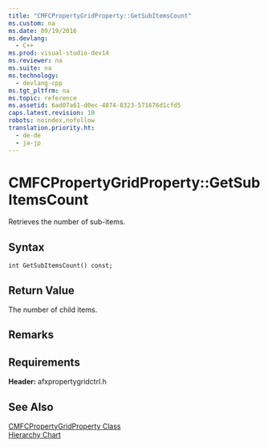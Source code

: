 ```yaml
---
title: "CMFCPropertyGridProperty::GetSubItemsCount"
ms.custom: na
ms.date: 09/19/2016
ms.devlang: 
  - C++
ms.prod: visual-studio-dev14
ms.reviewer: na
ms.suite: na
ms.technology: 
  - devlang-cpp
ms.tgt_pltfrm: na
ms.topic: reference
ms.assetid: 6ad07a61-d0ec-4874-8323-571676d1cfd5
caps.latest.revision: 10
robots: noindex,nofollow
translation.priority.ht: 
  - de-de
  - ja-jp
---
```

# CMFCPropertyGridProperty::GetSubItemsCount
Retrieves the number of sub-items.  
  
## Syntax  
  
```  
int GetSubItemsCount() const;  
```  
  
## Return Value  
 The number of child items.  
  
## Remarks  
  
## Requirements  
 **Header:** afxpropertygridctrl.h  
  
## See Also  
 [CMFCPropertyGridProperty Class](../vs140/CMFCPropertyGridProperty-Class.md)   
 [Hierarchy Chart](../vs140/Hierarchy-Chart.md)